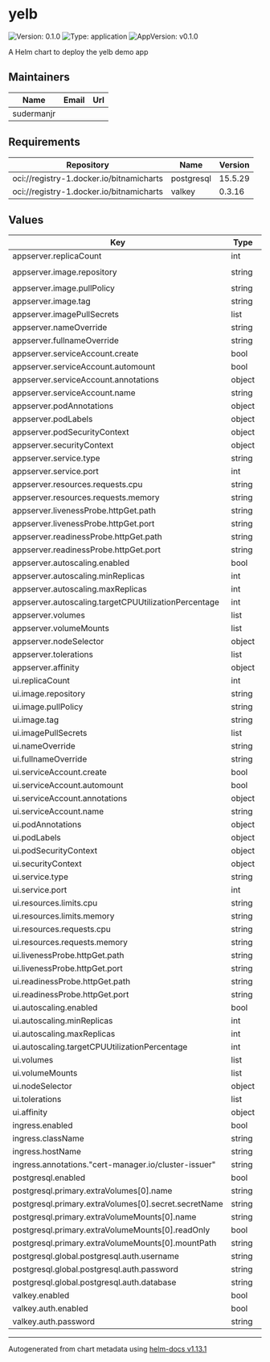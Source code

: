 # yelb

![Version: 0.1.0](https://img.shields.io/badge/Version-0.1.0-informational?style=flat-square) ![Type: application](https://img.shields.io/badge/Type-application-informational?style=flat-square) ![AppVersion: v0.1.0](https://img.shields.io/badge/AppVersion-v0.1.0-informational?style=flat-square)

A Helm chart to deploy the yelb demo app

## Maintainers

| Name | Email | Url |
| ---- | ------ | --- |
| sudermanjr |  |  |

## Requirements

| Repository | Name | Version |
|------------|------|---------|
| oci://registry-1.docker.io/bitnamicharts | postgresql | 15.5.29 |
| oci://registry-1.docker.io/bitnamicharts | valkey | 0.3.16 |

## Values

| Key | Type | Default | Description |
|-----|------|---------|-------------|
| appserver.replicaCount | int | `1` |  |
| appserver.image.repository | string | `"quay.io/fairwinds/yelb-appserver"` |  |
| appserver.image.pullPolicy | string | `"Always"` |  |
| appserver.image.tag | string | `"v0.6.0"` |  |
| appserver.imagePullSecrets | list | `[]` |  |
| appserver.nameOverride | string | `""` |  |
| appserver.fullnameOverride | string | `""` |  |
| appserver.serviceAccount.create | bool | `true` |  |
| appserver.serviceAccount.automount | bool | `false` |  |
| appserver.serviceAccount.annotations | object | `{}` |  |
| appserver.serviceAccount.name | string | `""` |  |
| appserver.podAnnotations | object | `{}` |  |
| appserver.podLabels | object | `{}` |  |
| appserver.podSecurityContext | object | `{}` |  |
| appserver.securityContext | object | `{}` |  |
| appserver.service.type | string | `"ClusterIP"` |  |
| appserver.service.port | int | `4567` |  |
| appserver.resources.requests.cpu | string | `"100m"` |  |
| appserver.resources.requests.memory | string | `"128Mi"` |  |
| appserver.livenessProbe.httpGet.path | string | `"/api/hostname"` |  |
| appserver.livenessProbe.httpGet.port | string | `"http"` |  |
| appserver.readinessProbe.httpGet.path | string | `"/api/getstats"` |  |
| appserver.readinessProbe.httpGet.port | string | `"http"` |  |
| appserver.autoscaling.enabled | bool | `true` |  |
| appserver.autoscaling.minReplicas | int | `2` |  |
| appserver.autoscaling.maxReplicas | int | `100` |  |
| appserver.autoscaling.targetCPUUtilizationPercentage | int | `80` |  |
| appserver.volumes | list | `[]` |  |
| appserver.volumeMounts | list | `[]` |  |
| appserver.nodeSelector | object | `{}` |  |
| appserver.tolerations | list | `[]` |  |
| appserver.affinity | object | `{}` |  |
| ui.replicaCount | int | `1` |  |
| ui.image.repository | string | `"quay.io/fairwinds/yelb-ui"` |  |
| ui.image.pullPolicy | string | `"Always"` |  |
| ui.image.tag | string | `"v0.1.0"` |  |
| ui.imagePullSecrets | list | `[]` |  |
| ui.nameOverride | string | `""` |  |
| ui.fullnameOverride | string | `""` |  |
| ui.serviceAccount.create | bool | `true` |  |
| ui.serviceAccount.automount | bool | `false` |  |
| ui.serviceAccount.annotations | object | `{}` |  |
| ui.serviceAccount.name | string | `""` |  |
| ui.podAnnotations | object | `{}` |  |
| ui.podLabels | object | `{}` |  |
| ui.podSecurityContext | object | `{}` |  |
| ui.securityContext | object | `{}` |  |
| ui.service.type | string | `"ClusterIP"` |  |
| ui.service.port | int | `80` |  |
| ui.resources.limits.cpu | string | `"100m"` |  |
| ui.resources.limits.memory | string | `"128Mi"` |  |
| ui.resources.requests.cpu | string | `"100m"` |  |
| ui.resources.requests.memory | string | `"128Mi"` |  |
| ui.livenessProbe.httpGet.path | string | `"/"` |  |
| ui.livenessProbe.httpGet.port | string | `"http"` |  |
| ui.readinessProbe.httpGet.path | string | `"/"` |  |
| ui.readinessProbe.httpGet.port | string | `"http"` |  |
| ui.autoscaling.enabled | bool | `true` |  |
| ui.autoscaling.minReplicas | int | `2` |  |
| ui.autoscaling.maxReplicas | int | `100` |  |
| ui.autoscaling.targetCPUUtilizationPercentage | int | `80` |  |
| ui.volumes | list | `[]` |  |
| ui.volumeMounts | list | `[]` |  |
| ui.nodeSelector | object | `{}` |  |
| ui.tolerations | list | `[]` |  |
| ui.affinity | object | `{}` |  |
| ingress.enabled | bool | `true` |  |
| ingress.className | string | `"nginx-ingress"` |  |
| ingress.hostName | string | `"yelb.sandbox.hillghost.com"` |  |
| ingress.annotations."cert-manager.io/cluster-issuer" | string | `"letsencrypt-prod"` |  |
| postgresql.enabled | bool | `true` |  |
| postgresql.primary.extraVolumes[0].name | string | `"init"` |  |
| postgresql.primary.extraVolumes[0].secret.secretName | string | `"yelb-db-init"` |  |
| postgresql.primary.extraVolumeMounts[0].name | string | `"init"` |  |
| postgresql.primary.extraVolumeMounts[0].readOnly | bool | `true` |  |
| postgresql.primary.extraVolumeMounts[0].mountPath | string | `"/init/"` |  |
| postgresql.global.postgresql.auth.username | string | `"yelb"` |  |
| postgresql.global.postgresql.auth.password | string | `"yelb"` |  |
| postgresql.global.postgresql.auth.database | string | `"yelbdatabase"` |  |
| valkey.enabled | bool | `true` |  |
| valkey.auth.enabled | bool | `false` |  |
| valkey.auth.password | string | `"foobar"` |  |

----------------------------------------------
Autogenerated from chart metadata using [helm-docs v1.13.1](https://github.com/norwoodj/helm-docs/releases/v1.13.1)
